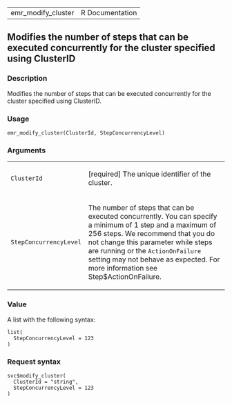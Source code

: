 <table style="width: 100%;">
<tbody>
<tr class="odd">
<td>emr_modify_cluster</td>
<td style="text-align: right;">R Documentation</td>
</tr>
</tbody>
</table>

## Modifies the number of steps that can be executed concurrently for the cluster specified using ClusterID

### Description

Modifies the number of steps that can be executed concurrently for the
cluster specified using ClusterID.

### Usage

    emr_modify_cluster(ClusterId, StepConcurrencyLevel)

### Arguments

<table>
<colgroup>
<col style="width: 35%" />
<col style="width: 65%" />
</colgroup>
<tbody>
<tr class="odd">
<td><code id="emr_modify_cluster_:_ClusterId">ClusterId</code></td>
<td><p>[required] The unique identifier of the cluster.</p></td>
</tr>
<tr class="even">
<td><code
id="emr_modify_cluster_:_StepConcurrencyLevel">StepConcurrencyLevel</code></td>
<td><p>The number of steps that can be executed concurrently. You can
specify a minimum of 1 step and a maximum of 256 steps. We recommend
that you do not change this parameter while steps are running or the
<code>ActionOnFailure</code> setting may not behave as expected. For
more information see Step$ActionOnFailure.</p></td>
</tr>
</tbody>
</table>

### Value

A list with the following syntax:

    list(
      StepConcurrencyLevel = 123
    )

### Request syntax

    svc$modify_cluster(
      ClusterId = "string",
      StepConcurrencyLevel = 123
    )
